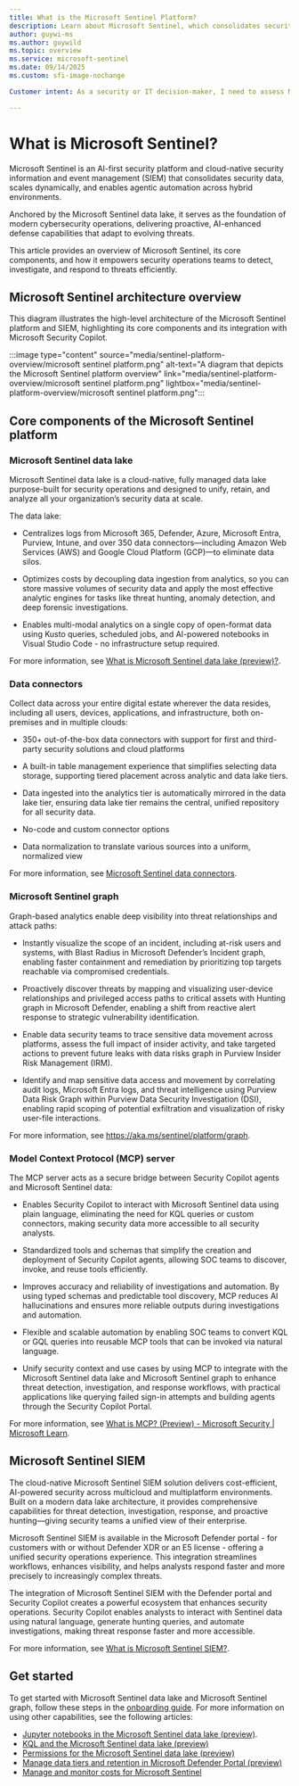 ```yaml
---
title: What is the Microsoft Sentinel Platform?
description: Learn about Microsoft Sentinel, which consolidates security telemetry in a cloud-native data lake and graph, enabling cost‑efficient retention, KQL/AI analytics, and automated SOAR workflows with MCP support.
author: guywi-ms
ms.author: guywild
ms.topic: overview
ms.service: microsoft-sentinel
ms.date: 09/14/2025
ms.custom: sfi-image-nochange

Customer intent: As a security or IT decision‑maker, I need to assess Microsoft Sentinel’s cloud‑native, fully managed architecture - centered on the Sentinel data lake and Graph - so I can determine fit for our security, operational, and migration requirements.

---
```


# What is Microsoft Sentinel?

Microsoft Sentinel is an AI-first security platform and cloud-native security information and event management (SIEM) that consolidates security data, scales dynamically, and enables agentic automation across hybrid environments. 

Anchored by the Microsoft Sentinel data lake, it serves as the foundation of modern cybersecurity operations, delivering proactive, AI-enhanced defense capabilities that adapt to evolving threats.

This article provides an overview of Microsoft Sentinel, its core components, and how it empowers security operations teams to detect, investigate, and respond to threats efficiently.

## Microsoft Sentinel architecture overview

This diagram illustrates the high-level architecture of the Microsoft Sentinel platform and SIEM, highlighting its core components and its integration with Microsoft Security Copilot.

:::image type="content" source="media/sentinel-platform-overview/microsoft sentinel platform.png" alt-text="A diagram that depicts the Microsoft Sentinel platform overview" link="media/sentinel-platform-overview/microsoft sentinel platform.png" lightbox="media/sentinel-platform-overview/microsoft sentinel platform.png":::

## Core components of the Microsoft Sentinel platform

### Microsoft Sentinel data lake

Microsoft Sentinel data lake is a cloud-native, fully managed data lake purpose-built for security operations and designed to unify, retain, and analyze all your organization’s security data at scale.

The data lake:

- Centralizes logs from Microsoft 365, Defender, Azure, Microsoft Entra, Purview, Intune, and over 350 data connectors—including Amazon Web Services (AWS) and Google Cloud Platform (GCP)—to eliminate data silos.

- Optimizes costs by decoupling data ingestion from analytics, so you can store massive volumes of security data and apply the most effective analytic engines for tasks like threat hunting, anomaly detection, and deep forensic investigations.

- Enables multi-modal analytics on a single copy of open-format data using Kusto queries, scheduled jobs, and AI-powered notebooks in Visual Studio Code - no infrastructure setup required.

For more information, see [What is Microsoft Sentinel data lake (preview)?](../sentinel/datalake/sentinel-lake-overview.md).

### Data connectors

Collect data across your entire digital estate wherever the data resides, including all users, devices, applications, and infrastructure, both on-premises and in multiple clouds:

-  350+ out-of-the-box data connectors with support for first and third-party security solutions and cloud platforms

- A built-in table management experience that simplifies selecting data storage, supporting tiered placement across analytic and data lake tiers.

- Data ingested into the analytics tier is automatically mirrored in the data lake tier, ensuring data lake tier remains the central, unified repository for all security data.

- No-code and custom connector options

- Data normalization to translate various sources into a uniform, normalized view

For more information, see [Microsoft Sentinel data connectors](./connect-data-sources.md).

### Microsoft Sentinel graph

Graph-based analytics enable deep visibility into threat relationships and attack paths: 

- Instantly visualize the scope of an incident, including at-risk users and systems, with Blast Radius in Microsoft Defender’s Incident graph, enabling faster containment and remediation by prioritizing top targets reachable via compromised credentials.

- Proactively discover threats by mapping and visualizing user-device relationships and privileged access paths to critical assets with Hunting graph in Microsoft Defender, enabling a shift from reactive alert response to strategic vulnerability identification.

- Enable data security teams to trace sensitive data movement across platforms, assess the full impact of insider activity, and take targeted actions to prevent future leaks with data risks graph in Purview Insider Risk Management (IRM).

- Identify and map sensitive data access and movement by correlating audit logs, Microsoft Entra logs, and threat intelligence using Purview Data Risk Graph within Purview Data Security Investigation (DSI), enabling rapid scoping of potential exfiltration and visualization of risky user-file interactions.

For more information, see https://aka.ms/sentinel/platform/graph.

### Model Context Protocol (MCP) server

The MCP server acts as a secure bridge between Security Copilot agents and Microsoft Sentinel data:

-  Enables Security Copilot to interact with Microsoft Sentinel data using plain language, eliminating the need for KQL queries or custom connectors, making security data more accessible to all security analysts.

- Standardized tools and schemas that simplify the creation and deployment of Security Copilot agents, allowing SOC teams to discover, invoke, and reuse tools efficiently.

- Improves accuracy and reliability of investigations and automation. By using typed schemas and predictable tool discovery, MCP reduces AI hallucinations and ensures more reliable outputs during investigations and automation.

- Flexible and scalable automation by enabling SOC teams to convert KQL or GQL queries into reusable MCP tools that can be invoked via natural language.

- Unify security context and use cases by using MCP to integrate with the Microsoft Sentinel data lake and Microsoft Sentinel graph to enhance threat detection, investigation, and response workflows, with practical applications like querying failed sign-in attempts and building agents through the Security Copilot Portal.

For more information, see [What is MCP? (Preview) - Microsoft Security | Microsoft Learn](../sentinel/datalake/sentinel-mcp-overview.md).

## Microsoft Sentinel SIEM

The cloud-native Microsoft Sentinel SIEM solution delivers cost-efficient, AI-powered security across multicloud and multiplatform environments. Built on a modern data lake architecture, it provides comprehensive capabilities for threat detection, investigation, response, and proactive hunting—giving security teams a unified view of their enterprise.

Microsoft Sentinel SIEM is available in the Microsoft Defender portal - for customers with or without Defender XDR or an E5 license - offering a unified security operations experience. This integration streamlines workflows, enhances visibility, and helps analysts respond faster and more precisely to increasingly complex threats.

The integration of Microsoft Sentinel SIEM with the Defender portal and Security Copilot creates a powerful ecosystem that enhances security operations. Security Copilot enables analysts to interact with Sentinel data using natural language, generate hunting queries, and automate investigations, making threat response faster and more accessible.

For more information, see [What is Microsoft Sentinel SIEM?](./sentinel-siem-overview.md).


## Get started

To get started with Microsoft Sentinel data lake and Microsoft Sentinel graph, follow these steps in the [onboarding guide](../sentinel/datalake/sentinel-lake-onboarding.md). For more information on using other capabilities, see the following articles:

- [Jupyter notebooks in the Microsoft Sentinel data lake (preview)](../sentinel/datalake/notebooks-overview.md).
- [KQL and the Microsoft Sentinel data lake (preview)](../sentinel/datalake/kql-overview.md)
- [Permissions for the Microsoft Sentinel data lake (preview)](./roles.md#roles-and-permissions-for-the-microsoft-sentinel-data-lake)
- [Manage data tiers and retention in Microsoft Defender Portal (preview)](./manage-data-overview.md)
- [Manage and monitor costs for Microsoft Sentinel](./billing-monitor-costs.md)